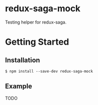 # redux-saga-mock
Testing helper for redux-saga.

# Getting Started

## Installation

```
$ npm install --save-dev redux-saga-mock
```

##  Example

TODO